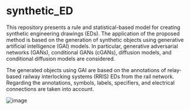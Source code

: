 # synthetic_ED

This repository presents a rule and statistical-based model for creating synthetic engineering drawings (EDs). The application of the proposed method is based on the generation of synthetic objects using generative artificial intelligence (GAI) models. In particular, generative adversarial networks (GANs), conditional GANs (cGANs), diffusion models, and conditional diffusion models are considered.

The generated objects using GAI are based on the annotations of relay-based railway interlocking systems (RRIS) EDs from the rail network. Regarding the annotations, symbols, labels, specifiers, and electrical connections are taken into account.




![image](https://github.com/SFStefenon/synthetic_ED/assets/88292916/1f6741c8-7800-454d-b95f-a80d514180a4)
